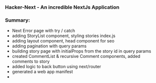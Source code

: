 ### Hacker-Next - An incredible NextJs Application

### Summary:

- Next Error page with try / catch
- adding StoryList component, styling stories index.js
- adding layout component, head component for seo
- adding pagination with query params
- building story page with initialProps from the story id in query params
- created CommentList & recursive Comment components, added comments to story
- added logic to back button using next/router
- generated a web app manifest
- 
